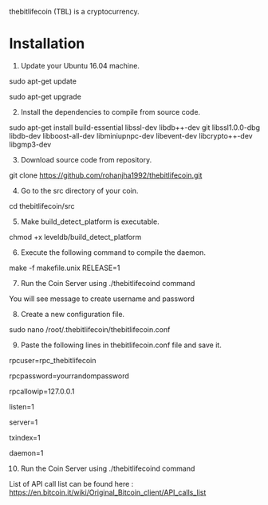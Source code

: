 thebitlifecoin (TBL) is a cryptocurrency.

Installation
===========================

1) Update your Ubuntu 16.04 machine.

sudo apt-get update

sudo apt-get upgrade

2) Install the dependencies to compile from source code.

sudo apt-get install build-essential libssl-dev libdb++-dev git libssl1.0.0-dbg libdb-dev libboost-all-dev libminiupnpc-dev libevent-dev libcrypto++-dev libgmp3-dev 

3) Download source code from repository.

git clone https://github.com/rohanjha1992/thebitlifecoin.git

4) Go to the src directory of your coin.

cd thebitlifecoin/src

5)  Make build_detect_platform is executable.

chmod +x leveldb/build_detect_platform

6) Execute the following command to compile the daemon.

make -f makefile.unix RELEASE=1

7) Run the Coin Server using ./thebitlifecoind command

You will see message to create username and password

8) Create a new configuration file.

sudo nano /root/.thebitlifecoin/thebitlifecoin.conf

9) Paste the following lines in thebitlifecoin.conf file and save it.

rpcuser=rpc_thebitlifecoin

rpcpassword=yourrandompassword

rpcallowip=127.0.0.1

listen=1

server=1

txindex=1

daemon=1

10) Run the Coin Server using ./thebitlifecoind command

List of API call list can be found here : https://en.bitcoin.it/wiki/Original_Bitcoin_client/API_calls_list